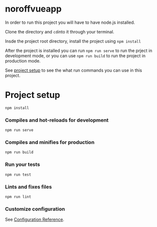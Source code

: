 # noroffvueapp
In order to run this project you will have to have node.js installed.

Clone the directory and ```cd```into it through your terminal.

Insde the project root directory, install the project using ```npm install```

After the project is installed you can run ```npm run serve``` to run the prject in development mode, or you can use ```npm run build``` to run the project in production mode.

See [project setup](#project-setup) to see the what run commands you can use in this project.


# Project setup
```
npm install
```

### Compiles and hot-reloads for development
```
npm run serve
```

### Compiles and minifies for production
```
npm run build
```

### Run your tests
```
npm run test
```

### Lints and fixes files
```
npm run lint
```

### Customize configuration
See [Configuration Reference](https://cli.vuejs.org/config/).
